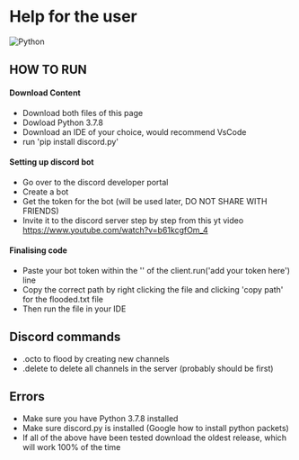 # Help for the user
![Python](https://img.shields.io/badge/python-v3.6+-blue.svg)

## **HOW TO RUN**

#### **Download Content**
- Download both files of this page 
- Dowload Python 3.7.8
- Download an IDE of your choice, would recommend VsCode
- run 'pip install discord.py'

#### **Setting up discord bot**
- Go over to the discord developer portal
- Create a bot
- Get the token for the bot (will be used later, DO NOT SHARE WITH FRIENDS)
- Invite it to the discord server
step by step from this yt video
https://www.youtube.com/watch?v=b61kcgfOm_4

#### **Finalising code**
- Paste your bot token within the '' of the client.run('add your token here') line
- Copy the correct path by right clicking the file and clicking 'copy path' for the flooded.txt file 
- Then run the file in your IDE
      


## **Discord commands**
- .octo to flood by creating new channels
- .delete to delete all channels in the server (probably should be first)


## **Errors**
- Make sure you have Python 3.7.8 installed
- Make sure discord.py is installed (Google how to install python packets)
- If all of the above have been tested download the oldest release, which will work 100% of the time
